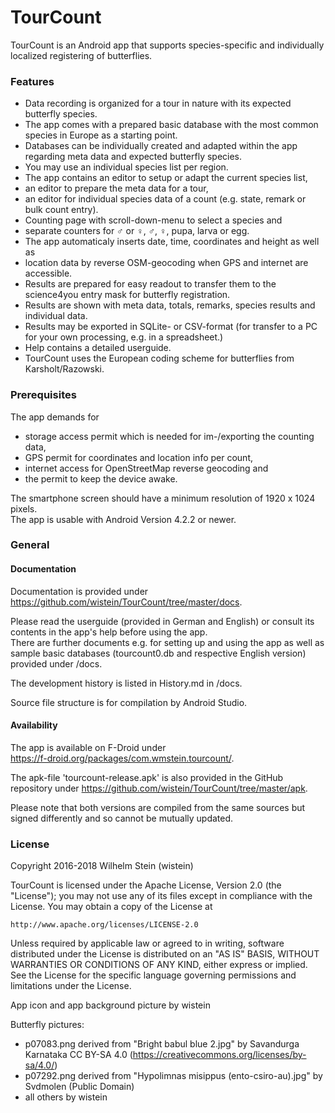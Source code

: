 # TourCount

TourCount is an Android app that supports species-specific and individually localized registering of butterflies.

### Features

- Data recording is organized for a tour in nature with its expected butterfly species.
- The app comes with a prepared basic database with the most common species in Europe as a starting point.
- Databases can be individually created and adapted within the app regarding meta data and expected butterfly species.
- You may use an individual species list per region.
- The app contains an editor to setup or adapt the current species list,
- an editor to prepare the meta data for a tour,
- an editor for individual species data of a count (e.g. state, remark or bulk count entry).
- Counting page with scroll-down-menu to select a species and
- separate counters for ♂ or ♀, ♂, ♀, pupa, larva or egg.
- The app automaticaly inserts date, time, coordinates and height as well as
- location data by reverse OSM-geocoding when GPS and internet are accessible.
- Results are prepared for easy readout to transfer them to the science4you entry mask for butterfly registration.
- Results are shown with meta data, totals, remarks, species results and individual data.
- Results may be exported in SQLite- or CSV-format (for transfer to a PC for your own processing, e.g. in a spreadsheet.)
- Help contains a detailed userguide.
- TourCount uses the European coding scheme for butterflies from Karsholt/Razowski.

### Prerequisites
The app demands for 
- storage access permit which is needed for im-/exporting the counting data, 
- GPS permit for coordinates and location info per count, 
- internet access for OpenStreetMap reverse geocoding and 
- the permit to keep the device awake.

The smartphone screen should have a minimum resolution of 1920 x 1024 pixels.  
The app is usable with Android Version 4.2.2 or newer.

### General
#### Documentation
Documentation is provided under  
https://github.com/wistein/TourCount/tree/master/docs.

Please read the userguide (provided in German and English) or consult its contents in the app's help 
before using the app.  
There are further documents e.g. for setting up and using the app as well as sample basic databases 
(tourcount0.db and respective English version) provided under /docs. 

The development history is listed in History.md in /docs.

Source file structure is for compilation by Android Studio.

#### Availability
The app is available on F-Droid under  
https://f-droid.org/packages/com.wmstein.tourcount/.
 
The apk-file 'tourcount-release.apk' is also provided in the GitHub repository under 
https://github.com/wistein/TourCount/tree/master/apk.

Please note that both versions are compiled from the same sources but signed differently and so 
cannot be mutually updated.

### License

Copyright 2016-2018 Wilhelm Stein (wistein)

TourCount is licensed under the Apache License, Version 2.0 (the "License");
you may not use any of its files except in compliance with the License.
You may obtain a copy of the License at

    http://www.apache.org/licenses/LICENSE-2.0

Unless required by applicable law or agreed to in writing, software
distributed under the License is distributed on an "AS IS" BASIS,
WITHOUT WARRANTIES OR CONDITIONS OF ANY KIND, either express or implied.
See the License for the specific language governing permissions and
limitations under the License.

App icon and app background picture by wistein

Butterfly pictures: 
- p07083.png derived from "Bright babul blue 2.jpg" by Savandurga Karnataka CC BY-SA 4.0 (https://creativecommons.org/licenses/by-sa/4.0/)
- p07292.png derived from "Hypolimnas misippus (ento-csiro-au).jpg" by Svdmolen (Public Domain)
- all others by wistein 
